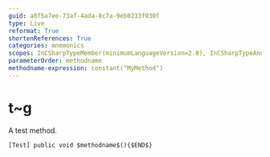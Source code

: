 ```yaml
---
guid: a8f5a7ee-73af-4ada-8c7a-9eb0233f030f
type: Live
reformat: True
shortenReferences: True
categories: mnemonics
scopes: InCSharpTypeMember(minimumLanguageVersion=2.0), InCSharpTypeAndNamespace(minimumLanguageVersion=2.0)
parameterOrder: methodname
methodname-expression: constant("MyMethod")
---
```


# t~g

A test method.

```
[Test] public void $methodname$(){$END$}
```

